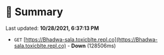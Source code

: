# 📖 Summary
Last updated: **10/28/2021, 6:37:13 PM**

- `GET` [https://Bhadwa-sala.toxicblte.repl.co](https://Bhadwa-sala.toxicblte.repl.co) - **Down** (128506ms)
